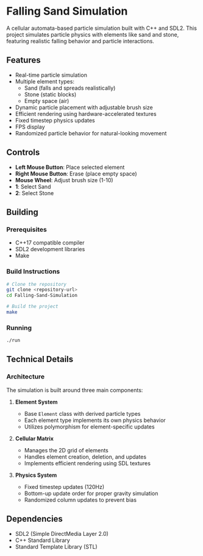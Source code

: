 # Falling Sand Simulation

A cellular automata-based particle simulation built with C++ and SDL2. This project simulates particle physics with elements like sand and stone, featuring realistic falling behavior and particle interactions.

## Features

- Real-time particle simulation
- Multiple element types:
  - Sand (falls and spreads realistically)
  - Stone (static blocks)
  - Empty space (air)
- Dynamic particle placement with adjustable brush size
- Efficient rendering using hardware-accelerated textures
- Fixed timestep physics updates
- FPS display
- Randomized particle behavior for natural-looking movement

## Controls

- **Left Mouse Button**: Place selected element
- **Right Mouse Button**: Erase (place empty space)
- **Mouse Wheel**: Adjust brush size (1-10)
- **1**: Select Sand
- **2**: Select Stone

## Building

### Prerequisites

- C++17 compatible compiler
- SDL2 development libraries
- Make

### Build Instructions

```bash
# Clone the repository
git clone <repository-url>
cd Falling-Sand-Simulation

# Build the project
make
```

### Running

```bash
./run
```

## Technical Details

### Architecture

The simulation is built around three main components:

1. **Element System**
   - Base `Element` class with derived particle types
   - Each element type implements its own physics behavior
   - Utilizes polymorphism for element-specific updates

2. **Cellular Matrix**
   - Manages the 2D grid of elements
   - Handles element creation, deletion, and updates
   - Implements efficient rendering using SDL textures

3. **Physics System**
   - Fixed timestep updates (120Hz)
   - Bottom-up update order for proper gravity simulation
   - Randomized column updates to prevent bias

## Dependencies

- SDL2 (Simple DirectMedia Layer 2.0)
- C++ Standard Library
- Standard Template Library (STL)
